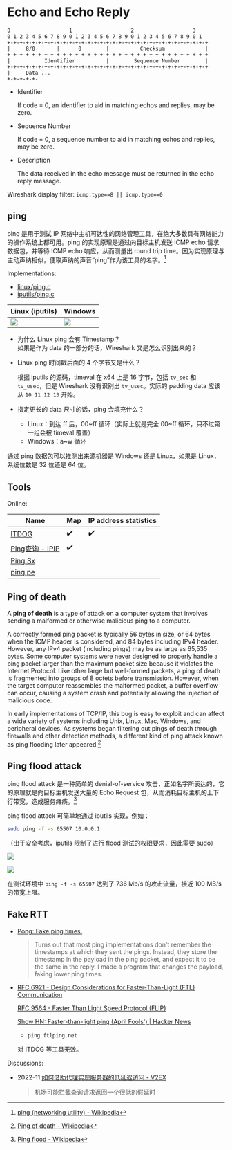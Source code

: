 # Echo and Echo Reply
```
0                   1                   2                   3
0 1 2 3 4 5 6 7 8 9 0 1 2 3 4 5 6 7 8 9 0 1 2 3 4 5 6 7 8 9 0 1
+-+-+-+-+-+-+-+-+-+-+-+-+-+-+-+-+-+-+-+-+-+-+-+-+-+-+-+-+-+-+-+-+
|     8/0       |      0        |          Checksum             |
+-+-+-+-+-+-+-+-+-+-+-+-+-+-+-+-+-+-+-+-+-+-+-+-+-+-+-+-+-+-+-+-+
|           Identifier          |        Sequence Number        |
+-+-+-+-+-+-+-+-+-+-+-+-+-+-+-+-+-+-+-+-+-+-+-+-+-+-+-+-+-+-+-+-+
|     Data ...
+-+-+-+-+-
```
- Identifier
  
  If code = 0, an identifier to aid in matching echos and replies, may be zero.
- Sequence Number
  
  If code = 0, a sequence number to aid in matching echos and replies, may be zero.
- Description
  
  The data received in the echo message must be returned in the echo reply message.

Wireshark display filter: `icmp.type==8 || icmp.type==0`

## ping
ping 是用于测试 IP 网络中主机可达性的网络管理工具，在绝大多数具有网络能力的操作系统上都可用。ping 的实现原理是通过向目标主机发送 ICMP echo 请求数据包，并等待 ICMP echo 响应，从而测量出 round trip time。因为实现原理与主动声纳相似，便取声纳的声音“ping”作为该工具的名字。[^ping-wiki]

Implementations:
- [linux/ping.c](https://github.com/torvalds/linux/blob/master/net/ipv4/ping.c)
- [iputils/ping.c](https://github.com/iputils/iputils/blob/master/ping/ping.c)

Linux (iputils) | Windows
--- | ---
![](images/echo-linux.png) | ![](images/echo-win.png)

- 为什么 Linux ping 会有 Timestamp？  
  如果是作为 data 的一部分的话，Wireshark 又是怎么识别出来的？
- Linux ping 时间戳后面的 4 个字节又是什么？

  根据 iputils 的源码，timeval 在 x64 上是 16 字节，包括 `tv_sec` 和 `tv_usec`，但是 Wireshark 没有识别出 `tv_usec`。实际的 padding data 应该从 `10 11 12 13` 开始。
- 指定更长的 data 尺寸的话，ping 会填充什么？
  - Linux：到达 ff 后，00\~ff 循环（实际上就是完全 00\~ff 循环，只不过第一组会被 timeval 覆盖）
  - Windows：a\~w 循环

通过 ping 数据包可以推测出来源机器是 Windows 还是 Linux，如果是 Linux，系统位数是 32 位还是 64 位。

## Tools
Online:

Name | Map | IP address statistics
--- | --- | ---
[ITDOG](https://www.itdog.cn/ping/) | ✔️ | ✔️
[Ping查询 - IPIP](https://tools.ipip.net/newping.php) | ✔️ |
[Ping.Sx](https://ping.sx/ping) | | 
[ping.pe](https://ping.pe/) | | 

## Ping of death
A **ping of death** is a type of attack on a computer system that involves sending a malformed or otherwise malicious ping to a computer.

A correctly formed ping packet is typically 56 bytes in size, or 64 bytes when the ICMP header is considered, and 84 bytes including IPv4 header. However, any IPv4 packet (including pings) may be as large as 65,535 bytes. Some computer systems were never designed to properly handle a ping packet larger than the maximum packet size because it violates the Internet Protocol. Like other large but well-formed packets, a ping of death is fragmented into groups of 8 octets before transmission. However, when the target computer reassembles the malformed packet, a buffer overflow can occur, causing a system crash and potentially allowing the injection of malicious code.

In early implementations of TCP/IP, this bug is easy to exploit and can affect a wide variety of systems including Unix, Linux, Mac, Windows, and peripheral devices. As systems began filtering out pings of death through firewalls and other detection methods, a different kind of ping attack known as ping flooding later appeared.[^death-wiki]

## Ping flood attack
ping flood attack 是一种简单的 denial-of-service 攻击，正如名字所表达的，它的原理就是向目标主机发送大量的 Echo Request 包，从而消耗目标主机的上下行带宽，造成服务瘫痪。[^flood-wiki]

ping flood attack 可简单地通过 iputils 实现，例如：
```sh
sudo ping -f -s 65507 10.0.0.1
```
（出于安全考虑，iputils 限制了进行 flood 测试的权限要求，因此需要 sudo）

![](images/ping-flood-wireshark.png)

![](images/ping-flood-wireshark-stat.png)

在测试环境中 `ping -f -s 65507` 达到了 736 Mb/s 的攻击流量，接近 100 MB/s 的带宽上限。

## Fake RTT
- [Pong: Fake ping times.](https://github.com/m-ou-se/pong)

  > Turns out that most ping implementations don't remember the timestamps at which they sent the pings. Instead, they store the timestamp in the payload in the ping packet, and expect it to be the same in the reply. I made a program that changes the payload, faking lower ping times.

- [RFC 6921 - Design Considerations for Faster-Than-Light (FTL) Communication](https://datatracker.ietf.org/doc/html/rfc6921)

  [RFC 9564 - Faster Than Light Speed Protocol (FLIP)](https://datatracker.ietf.org/doc/html/rfc9564)

  [Show HN: Faster-than-light ping (April Fools') | Hacker News](https://news.ycombinator.com/item?id=39892821)
  - `ping ftlping.net`

  对 ITDOG 等工具无效。

Discussions:
- 2022-11 [如何借助代理实现服务器的低延迟访问 - V2EX](https://v2ex.com/t/894865)

  > 机场可能拦截查询请求返回一个很低的假延时


[^ping-wiki]: [ping (networking utility) - Wikipedia](https://en.wikipedia.org/wiki/Ping_(networking_utility))
[^death-wiki]: [Ping of death - Wikipedia](https://en.wikipedia.org/wiki/Ping_of_death)
[^flood-wiki]: [Ping flood - Wikipedia](https://en.wikipedia.org/wiki/Ping_flood)